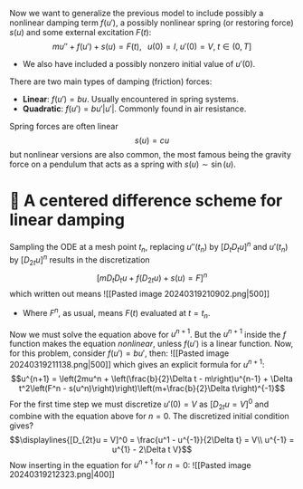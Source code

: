 Now we want to generalize the previous model to include possibly a nonlinear damping term $f(u')$, a possibly nonlinear spring (or restoring force) $s(u)$ and some external excitation $F(t)$:
$$mu'' + f(u') + s(u) = F(t), \;\;\;u(0) = I, \;u'(0) = V,\; t\in(0, T]$$
- We also have included a possibly nonzero initial value of $u'(0)$. 

There are two main types of damping (friction) forces:
- **Linear**: $f(u') = bu$. Usually encountered in spring systems.
- **Quadratic**: $f(u') = bu'|u'|$. Commonly found in air resistance.

Spring forces are often linear
$$s(u) = cu$$
but nonlinear versions are also common, the most famous being the gravity force on a pendulum that acts as a spring with $s(u) \sim \sin(u)$.


# 🔵 A centered difference scheme for linear damping 
Sampling the ODE at a mesh point $t_n$, replacing $u''(t_n)$ by $[D_tD_tu]^n$ and $u'(t_n)$ by $[D_{2t}u]^n$ results in the discretization
$$\big[mD_tD_tu + f(D_{2t}u) + s(u) = F\big]^n$$
which written out means
![[Pasted image 20240319210902.png|500]]
- Where $F^n$, as usual, means $F(t)$ evaluated at $t = t_n$.

Now we must solve the equation above for $u^{n+1}$. But the $u^{n+1}$ inside the $f$ function makes the equation *nonlinear*, unless $f(u')$ is a linear function. Now, for this problem, consider $f(u') = bu'$, then:
![[Pasted image 20240319211138.png|500]]
which gives an explicit formula for $u^{n+1}$:
	$$u^{n+1} = \left(2mu^n + \left(\frac{b}{2}\Delta t - m\right)u^{n-1} + \Delta t^2\left(F^n - s(u^n)\right)\right)\left(m+\frac{b}{2}\Delta t\right)^{-1}$$
For the first time step we must discretize $u'(0) = V$ as $[D_{2t}u  = V]^0$ and combine with the equation above for $n=0$. The discretized initial condition gives?
$$\displaylines{[D_{2t}u = V]^0 = \frac{u^1 - u^{-1}}{2\Delta t} = V\\
u^{-1} = u^{1} - 2\Delta t V}$$
Now inserting in the equation for $u^{n+1}$ for $n=0$:
![[Pasted image 20240319212323.png|400]]








